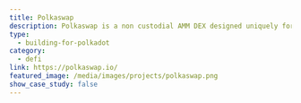 ```yaml
---
title: Polkaswap
description: Polkaswap is a non custodial AMM DEX designed uniquely for the Polkadot ecosystem and hosted on the SORA Network.
type:
  - building-for-polkadot
category:
  - defi
link: https://polkaswap.io/
featured_image: /media/images/projects/polkaswap.png
show_case_study: false
---
```

